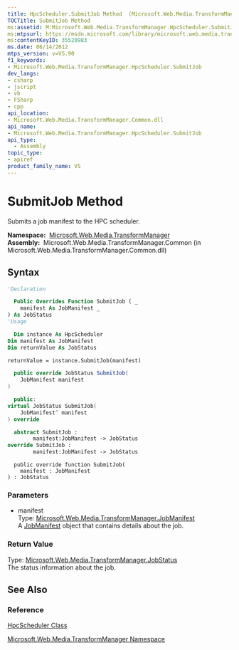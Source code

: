 ```yaml
---
title: HpcScheduler.SubmitJob Method  (Microsoft.Web.Media.TransformManager)
TOCTitle: SubmitJob Method
ms:assetid: M:Microsoft.Web.Media.TransformManager.HpcScheduler.SubmitJob(Microsoft.Web.Media.TransformManager.JobManifest)
ms:mtpsurl: https://msdn.microsoft.com/library/microsoft.web.media.transformmanager.hpcscheduler.submitjob(v=VS.90)
ms:contentKeyID: 35520983
ms.date: 06/14/2012
mtps_version: v=VS.90
f1_keywords:
- Microsoft.Web.Media.TransformManager.HpcScheduler.SubmitJob
dev_langs:
- csharp
- jscript
- vb
- FSharp
- cpp
api_location:
- Microsoft.Web.Media.TransformManager.Common.dll
api_name:
- Microsoft.Web.Media.TransformManager.HpcScheduler.SubmitJob
api_type:
  - Assembly
topic_type:
- apiref
product_family_name: VS
---
```


# SubmitJob Method

Submits a job manifest to the HPC scheduler.

**Namespace:**  [Microsoft.Web.Media.TransformManager](microsoft-web-media-transformmanager-namespace.md)  
**Assembly:**  Microsoft.Web.Media.TransformManager.Common (in Microsoft.Web.Media.TransformManager.Common.dll)

## Syntax

```vb
'Declaration

  Public Overrides Function SubmitJob ( _
    manifest As JobManifest _
) As JobStatus
'Usage

  Dim instance As HpcScheduler
Dim manifest As JobManifest
Dim returnValue As JobStatus

returnValue = instance.SubmitJob(manifest)
```

```csharp
  public override JobStatus SubmitJob(
    JobManifest manifest
)
```

```cpp
  public:
virtual JobStatus SubmitJob(
    JobManifest^ manifest
) override
```

``` fsharp
  abstract SubmitJob : 
        manifest:JobManifest -> JobStatus 
override SubmitJob : 
        manifest:JobManifest -> JobStatus 
```

```jscript
  public override function SubmitJob(
    manifest : JobManifest
) : JobStatus
```

### Parameters

  - manifest  
    Type: [Microsoft.Web.Media.TransformManager.JobManifest](jobmanifest-class-microsoft-web-media-transformmanager.md)  
    A [JobManifest](jobmanifest-class-microsoft-web-media-transformmanager.md) object that contains details about the job.  

### Return Value

Type: [Microsoft.Web.Media.TransformManager.JobStatus](jobstatus-enumeration-microsoft-web-media-transformmanager.md)  
The status information about the job.  

## See Also

### Reference

[HpcScheduler Class](hpcscheduler-class-microsoft-web-media-transformmanager.md)

[Microsoft.Web.Media.TransformManager Namespace](microsoft-web-media-transformmanager-namespace.md)

